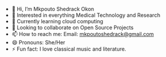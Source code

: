 - 👋 Hi, I’m Mkpouto Shedrack Okon
- 👀 Interested in everything Medical Technology and Research 
- 🌱 Currently learning cloud computing
- 💞️ Looking to collaborate on Open Source Projects
- 📫 How to reach me: Email: mkpoutoshedrack@gmail.com
- 😄 Pronouns: She/Her
- ⚡ Fun fact: I love classical music and literature.

<!---
PreciousMike/PreciousMike is a ✨ special ✨ repository because its `README.md` (this file) appears on your GitHub profile.
You can click the Preview link to take a look at your changes.
--->
